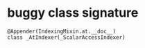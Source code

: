 # buggy class signature

```text
@Appender(IndexingMixin.at.__doc__)
class _AtIndexer(_ScalarAccessIndexer)
```
